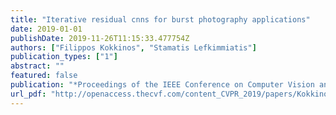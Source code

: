```yaml
---
title: "Iterative residual cnns for burst photography applications"
date: 2019-01-01
publishDate: 2019-11-26T11:15:33.477754Z
authors: ["Filippos Kokkinos", "Stamatis Lefkimmiatis"]
publication_types: ["1"]
abstract: ""
featured: false
publication: "*Proceedings of the IEEE Conference on Computer Vision and Pattern Recognition*"
url_pdf: "http://openaccess.thecvf.com/content_CVPR_2019/papers/Kokkinos_Iterative_Residual_CNNs_for_Burst_Photography_Applications_CVPR_2019_paper.pdf"
---
```


